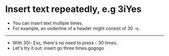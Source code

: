 # Insert text repeatedly, e.g 3iYes
- You can insert text multiple times.
- For example, an underline of a header might consist of 30 -s.
- ------------------------------
- With 30i- Esc, there's no need to press - 30 times.
- Let's try it out: insert go three times.gogogo 
